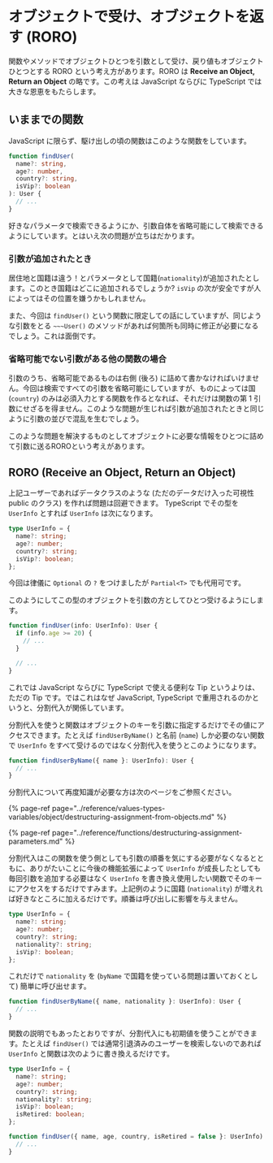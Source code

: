 # オブジェクトで受け、オブジェクトを返す \(RORO\)

関数やメソッドでオブジェクトひとつを引数として受け、戻り値もオブジェクトひとつとする RORO という考え方があります。RORO は **Receive an Object, Return an Object** の略です。この考えは JavaScript ならびに TypeScript では大きな恩恵をもたらします。

## いままでの関数

JavaScript に限らず、駆け出しの頃の関数はこのような関数をしています。

```typescript
function findUser(
  name?: string,
  age?: number,
  country?: string,
  isVip?: boolean
): User {
  // ...
}
```

好きなパラメータで検索できるようにか、引数自体を省略可能にして検索できるようにしています。とはいえ次の問題が立ちはだかります。

### 引数が追加されたとき

居住地と国籍は違う！とパラメータとして国籍\(`nationality`\)が追加されたとします。このとき国籍はどこに追加されるでしょうか? `isVip` の次が安全ですが人によってはその位置を嫌うかもしれません。

また、今回は `findUser()` という関数に限定しての話にしていますが、同じような引数をとる `~~~User()` のメソッドがあれば何箇所も同時に修正が必要になるでしょう。これは面倒です。

### 省略可能でない引数がある他の関数の場合

引数のうち、省略可能であるものは右側 \(後ろ\) に詰めて書かなければいけません。今回は検索ですべての引数を省略可能にしていますが、ものによっては国 \(`country`\) のみは必須入力とする関数を作るとなれば、それだけは関数の第 1 引数にせざるを得ません。このような問題が生じれば引数が追加されたときと同じように引数の並びで混乱を生むでしょう。

このような問題を解決するものとしてオブジェクトに必要な情報をひとつに詰めて引数に送るROROという考えがあります。

## RORO \(Receive an Object, Return an Object\)

上記ユーザーであればデータクラスのような \(ただのデータだけ入った可視性 public のクラス\) を作れば問題は回避できます。 TypeScript でその型を `UserInfo` とすれば `UserInfo` は次になります。

```typescript
type UserInfo = {
  name?: string;
  age?: number;
  country?: string;
  isVip?: boolean;
};
```

今回は律儀に `Optional` の `?` をつけましたが `Partial<T>` でも代用可です。

このようにしてこの型のオブジェクトを引数の方としてひとつ受けるようにします。

```typescript
function findUser(info: UserInfo): User {
  if (info.age >= 20) {
    // ...
  }

  // ...
}
```

これでは JavaScript ならびに TypeScript で使える便利な Tip というよりは、ただの Tip です。ではこれはなぜ JavaScript, TypeScript で重用されるのかというと、分割代入が関係しています。

分割代入を使うと関数はオブジェクトのキーを引数に指定するだけでその値にアクセスできます。たとえば `findUserByName()` と名前 \(`name`\) しか必要のない関数で `UserInfo` をすべて受けるのではなく分割代入を使うとこのようになります。

```typescript
function findUserByName({ name }: UserInfo): User {
  // ...
}
```

分割代入について再度知識が必要な方は次のページをご参照ください。

{% page-ref page="../reference/values-types-variables/object/destructuring-assignment-from-objects.md" %}

{% page-ref page="../reference/functions/destructuring-assignment-parameters.md" %}

分割代入はこの関数を使う側としても引数の順番を気にする必要がなくなるとともに、ありがたいことに今後の機能拡張によって `UserInfo` が成長したとしても毎回引数を追加する必要はなく `UserInfo` を書き換え使用したい関数でそのキーにアクセスをするだけですみます。上記例のように国籍 \(`nationality`\) が増えれば好きなところに加えるだけです。順番は呼び出しに影響を与えません。

```typescript
type UserInfo = {
  name?: string;
  age?: number;
  country?: string;
  nationality?: string;
  isVip?: boolean;
};
```

これだけで `nationality` を \(`byName` で国籍を使っている問題は置いておくとして\) 簡単に呼び出せます。

```typescript
function findUserByName({ name, nationality }: UserInfo): User {
  // ...
}
```

関数の説明でもあったとおりですが、分割代入にも初期値を使うことができます。たとえば `findUser()` では通常引退済みのユーザーを検索しないのであれば `UserInfo` と関数は次のように書き換えるだけです。

```typescript
type UserInfo = {
  name?: string;
  age?: number;
  country?: string;
  nationality?: string;
  isVip?: boolean;
  isRetired: boolean;
};
```

```typescript
function findUser({ name, age, country, isRetired = false }: UserInfo): User {
  // ...
}
```

